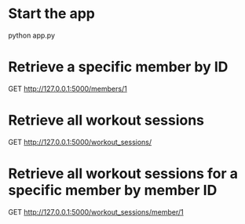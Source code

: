 # Start the app
python app.py
# Retrieve a specific member by ID
GET http://127.0.0.1:5000/members/1

# Retrieve all workout sessions
GET http://127.0.0.1:5000/workout_sessions/

# Retrieve all workout sessions for a specific member by member ID
GET http://127.0.0.1:5000/workout_sessions/member/1
